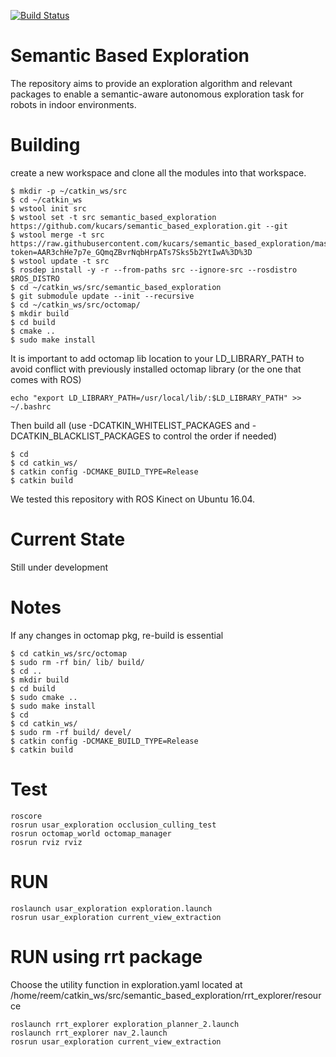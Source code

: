 [![Build Status](https://travis-ci.com/kucars/semantic_based_exploration.svg?token=taDG4jUnkubXTpZBekpy&branch=master)](https://travis-ci.com/kucars/semantic_based_exploration)

# Semantic Based Exploration
The repository aims to provide an exploration algorithm and relevant packages to enable a semantic-aware autonomous exploration task for robots in indoor environments.  


# Building 
create a new workspace and clone all the modules into that workspace.

```
$ mkdir -p ~/catkin_ws/src 
$ cd ~/catkin_ws
$ wstool init src
$ wstool set -t src semantic_based_exploration https://github.com/kucars/semantic_based_exploration.git --git
$ wstool merge -t src https://raw.githubusercontent.com/kucars/semantic_based_exploration/master/semantic_exploration.rosinstall?token=AAR3chHe7p7e_GQmqZBvrNqbHrpATs7Sks5b2YtIwA%3D%3D
$ wstool update -t src
$ rosdep install -y -r --from-paths src --ignore-src --rosdistro $ROS_DISTRO
$ cd ~/catkin_ws/src/semantic_based_exploration
$ git submodule update --init --recursive
$ cd ~/catkin_ws/src/octomap/
$ mkdir build 
$ cd build 
$ cmake ..
$ sudo make install 
```

It is important to add octomap lib location to your LD_LIBRARY_PATH to avoid conflict with previously installed octomap library (or the one that comes with ROS)
```
echo "export LD_LIBRARY_PATH=/usr/local/lib/:$LD_LIBRARY_PATH" >> ~/.bashrc
```

Then build all (use -DCATKIN_WHITELIST_PACKAGES and -DCATKIN_BLACKLIST_PACKAGES to control the order if needed)
```
$ cd 
$ cd catkin_ws/
$ catkin config -DCMAKE_BUILD_TYPE=Release
$ catkin build
```

We tested this repository with ROS Kinect on Ubuntu 16.04.

#  Current State 
Still under development  


#  Notes
If any changes in octomap pkg, re-build is essential  
```
$ cd catkin_ws/src/octomap
$ sudo rm -rf bin/ lib/ build/
$ cd ..
$ mkdir build 
$ cd build 
$ sudo cmake ..
$ sudo make install 
$ cd 
$ cd catkin_ws/
$ sudo rm -rf build/ devel/
$ catkin config -DCMAKE_BUILD_TYPE=Release
$ catkin build
```

# Test 
```
roscore 
rosrun usar_exploration occlusion_culling_test
rosrun octomap_world octomap_manager
rosrun rviz rviz 
```

# RUN
```
roslaunch usar_exploration exploration.launch 
rosrun usar_exploration current_view_extraction
```

# RUN using rrt package 
Choose the utility function in exploration.yaml located at /home/reem/catkin_ws/src/semantic_based_exploration/rrt_explorer/resource 

```
roslaunch rrt_explorer exploration_planner_2.launch
roslaunch rrt_explorer nav_2.launch 
rosrun usar_exploration current_view_extraction
```

